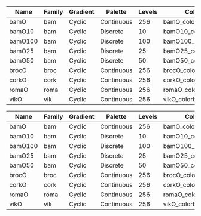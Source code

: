 
|Name        |Family      |Gradient            |Palette       |Levels |Colorbar                 |
|------------|------------|--------------------|--------------|-------|-------------------------|
|bamO        |bam         |Cyclic              |Continuous    | 256   |bamO_colorbar.ppm        |
|bamO10      |bam         |Cyclic              |Discrete      |  10   |bamO10_colorbar.ppm      |
|bamO100     |bam         |Cyclic              |Discrete      | 100   |bamO100_colorbar.ppm     |
|bamO25      |bam         |Cyclic              |Discrete      |  25   |bamO25_colorbar.ppm      |
|bamO50      |bam         |Cyclic              |Discrete      |  50   |bamO50_colorbar.ppm      |
|brocO       |broc        |Cyclic              |Continuous    | 256   |brocO_colorbar.ppm       |
|corkO       |cork        |Cyclic              |Continuous    | 256   |corkO_colorbar.ppm       |
|romaO       |roma        |Cyclic              |Continuous    | 256   |romaO_colorbar.ppm       |
|vikO        |vik         |Cyclic              |Continuous    | 256   |vikO_colorbar.ppm        |


|Name        |Family      |Gradient            |Palette       |Levels |Colorbar                 |
|------------|------------|--------------------|--------------|-------|-------------------------|
|bamO        |bam         |Cyclic              |Continuous    | 256   |bamO_colorbar.ppm        |
|bamO10      |bam         |Cyclic              |Discrete      |  10   |bamO10_colorbar.ppm      |
|bamO100     |bam         |Cyclic              |Discrete      | 100   |bamO100_colorbar.ppm     |
|bamO25      |bam         |Cyclic              |Discrete      |  25   |bamO25_colorbar.ppm      |
|bamO50      |bam         |Cyclic              |Discrete      |  50   |bamO50_colorbar.ppm      |
|brocO       |broc        |Cyclic              |Continuous    | 256   |brocO_colorbar.ppm       |
|corkO       |cork        |Cyclic              |Continuous    | 256   |corkO_colorbar.ppm       |
|romaO       |roma        |Cyclic              |Continuous    | 256   |romaO_colorbar.ppm       |
|vikO        |vik         |Cyclic              |Continuous    | 256   |vikO_colorbar.ppm        |

